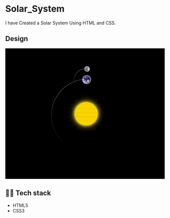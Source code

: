 # Solar_System
I have Created a Solar System Using HTML and CSS.

## Design
![Design](solar-system.gif)

## 👩‍💻 Tech stack
- HTML5
- CSS3
